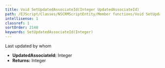 ```yaml
---
title: Void SetUpdatedAssociateId(Integer UpdatedAssociateId)
path: /EJScript/Classes/NSCRMScriptEntity/Member functions/Void SetUpdatedAssociateId(Integer p_0)
intellisense: 1
classref: 1
sortOrder: 2148
keywords: SetUpdatedAssociateId(Integer)
---
```



Last updated by whom



* **UpdatedAssociateId:** Integer
* **Returns:** Integer


